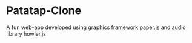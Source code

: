 # Patatap-Clone
A fun web-app developed using graphics framework paper.js and audio library howler.js 
